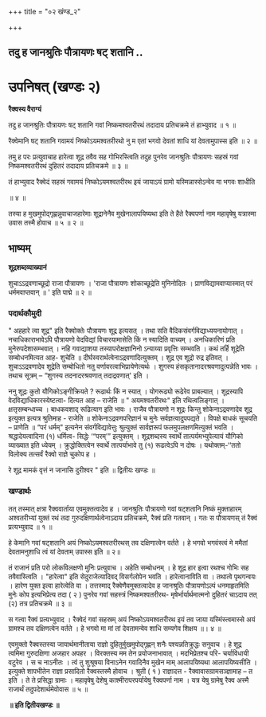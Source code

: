 +++
title = "०२ खंण्ड_२"

+++


## तदु ह जानश्रुतिः पौत्रायणः षट् शतानि ..

# **उपनिषत् (खण्डः २)**

**रैक्वस्य वैराग्यं**

तदु ह जानश्रुतिः पौत्रायणः षट् शतानि गवां निष्कमश्वतरीरथं तदादाय प्रतिचक्रमे तं हाभ्युवाद ॥ १ ॥

रैक्वेमानि षट् शतानि गवामयं निष्कोऽयमश्वतरीरथो नु म एतां भगवो देवतां शाधि यां देवतामुपास्स इति ॥ २ ॥

तमु ह परः प्रत्युवाचाह हारेत्वा शूद्र तवैव सह गोभिरस्त्विति तदुह पुनरेव जानश्रुतिः पौत्रायणः सहस्रं गवां निष्कमश्वतरीरथं दुहितरं तदादाय प्रतिचक्रमे ॥ ३ ॥

तं हाभ्युवाद रैक्वेदं सहस्रं गवामयं निष्कोऽयमश्वतरीरथ इयं जायाऽयं ग्रामो यस्मिन्नास्सेऽन्वेव मा भगवः शाधीति

॥ ४ ॥

तस्या ह मुखमुपोद्गृह्णन्नुवाचाजहारेमाः शूद्रानेनैव मुखेनालापयिष्यथा इति ते हैते रैक्वपर्णा नाम महावृषेषु यत्रास्मा उवास तस्मै होवाच ॥ ५ ॥ २ ॥

## **भाष्यम्**

**शूद्रशब्दव्याख्यानं**

शुचाऽऽद्रवणाच्छूद्रो राजा पौत्रायणः । 'राजा पौत्रायणः शोकाच्छूद्रेति मुनिनोदितः । प्राणविद्यामवाप्यास्मात् परं धर्ममवाप्तवान् ॥ ' इति पाद्मे ॥ २ ॥

### पदार्थकौमुदी

" अहहारे त्वा शूद्र" इति रैक्वोक्तेः पौत्रायणः शूद्र इत्यसत् । तथा सति वैदिकसंवर्गविद्याध्ययनायोगात् । नचाधिकाराभावेऽपि पौत्रायणो वेदविद्यां विचारयामासेति किं न स्यादिति वाच्यम् । अनधिकारिणं प्रति मुनेरुपदेशासम्भवात् । नहि गवाद्याशया तस्यापरोक्षज्ञानिनो ऽन्याय्या प्रवृत्तिः सम्भवति । कथं तर्हि शूद्रेति सम्बोधनमित्यत आह- शुचेति ॥ दीर्घस्वरार्थत्वेनाऽद्रवणादित्युक्तम् । शुद्र एव शूद्रो रुद्र इतिवत् । शुचाऽऽद्रवणादेव शूद्रेति सम्बोधितो नतु वर्णावरत्वाभिप्रायेणेत्यर्थः । शुगस्य हंसकृतानादरश्रवणादुत्पन्नेति भावः । तथाच सूत्रम् – “शुगस्य तदनादरश्रवणात् तदाद्रवणात्' इति ।

ननु शूद्रः कुतो यौगिकोऽङ्गीक्रियते ? रूढार्थः किं न स्यात् । योगरूढ्यो रूढेरेव प्राबल्यात् । शूद्रस्यापि वेदविद्याधिकारस्येष्टत्वा- दित्यत आह – राजेति ॥ " अयमश्वतरीरथः" इति रथित्वलिङ्गात् । क्षत्तृसम्बन्धाच्च । बाधकवशाद् रूढित्याग इति भावः । राजैव पौत्रायणो न शूद्रः किन्तु शोकेनाऽद्रवणादेव शूद्र इत्युक्त इत्यत्र श्रुतिमाह - राजेति ॥ शोकेनाऽद्रवणपरिज्ञानं च मुनेः सर्वज्ञत्वादुपपद्यते । विपक्षे बाधकं सूचयति – प्राणेति ॥ “परं धर्मम्" इत्यनेन संवर्गविद्यावेत्तुः श्रुत्युक्तं सार्वज्ञरूपं फलमुपलक्षणमित्युक्तं भवति । श्रद्धादेयत्वादिना (१) धर्मित्व- सिद्धेः ‘“परम्’” इत्युक्तम् । शूद्रशब्दस्य स्वार्थे तात्पर्यमभ्युपेत्यायं यौगिको व्याख्यात इति ध्येयम् । क्रुद्धोक्तित्वेन स्वार्थे तात्पर्याभावे तु (१) रूढत्वेऽपि न दोषः । यथोक्तम्-‘‘ततो विलोक्य तत्सर्वं रैक्वो राज्ञे चुकोप ह ।

रे शूद्र मामकं वृत्तं न जानासि दुरीश्वर " इति ॥ द्वितीयः खण्डः ॥

### **खण्डार्थः**

तत् तस्मात् क्षत्रा रैक्ववार्ताया एवमुक्तत्वादेव ह । जानश्रुतिः पौत्रायणो गवां षट्शतानि निष्कं मुक्ताहारम् अश्वतरीभ्यां युक्तं रथं तदा गुरुदक्षिणार्थत्वेनाऽदाय प्रतिचक्रमे, रैक्वं प्रति गतवान् । गतः स पौत्रायणस् तं रैक्वं प्रत्यभ्युवाद ॥ १ ॥

हे केमानि गवां षट्शतानि अयं निष्कोऽयमश्वतरीरथस् तव दक्षिणात्वेन वर्तते । हे भगवो भगवंस्त्वं मे ममैतां देवतामनुशाधि त्वं यां देवताम् उपास्स इति ॥ २॥

तं राजानं प्रति परो लोकविलक्षणो मुनिः प्रत्युवाच । अहेति सम्बोधनम् । हे शूद्र हार इत्वा रथश्च गोभिः सह तवैवास्त्विति । "हारेत्वा" इति सेदुराजेत्यादिवद् विसर्गलोपेन भवति । हारेत्वानाविति वा । तथात्वे पृथगन्वयः । हारेण युक्त इत्वा हारेत्वेति वा । तत्तस्माद् रैक्वेणैवमुक्तत्वादेव ह जानश्रुतिः पौत्रायणोऽल्पं धनमाहृतमिति मुनेः कोप इत्यभिप्रेत्य तदा ( २ ) पुनरेव गवां सहस्त्रं निष्कमश्वतरीरथ- मृषेर्भार्यार्थमात्मनो दुहितरं चाऽदाय तत् (२) तत्र प्रतिचक्रमे ॥ ३ ॥

स गत्वा रैक्वं प्रत्यभ्युवाद । रैक्वेदं गवां सहस्रम् अयं निष्कोऽयमश्वतरीरथ इयं तव जाया यस्मिंस्त्वमास्से अयं ग्रामश्च तव दक्षिणत्वेन वर्तते । हे भगवो मा मां तां देवतामन्वेव शाधि सम्यगेव शिक्षय ॥। ४ ॥

एवमुक्तो रैक्वस्तस्या जायार्थमानीताया राज्ञो दुहितुर्मुखमुपोद्गृह्णन् शनैः पश्यन्नतिक्रुद्धः सनुवाच । हे शूद्र त्वमिमा गुरुदक्षिणा अजहार अपहर । विरक्तस्य मम तेन प्रयोजनाभावात् । मदभिप्रेतश्च परि- चर्याविधायी वटुरेव । स च नाऽनीतः । त्वं तु शुश्रूषया विनाऽनेन गवादिनैव मुखेन माम् आलापयिष्यथा आलापयिष्यसीति । इत्युक्ते शापभीतेन राज्ञा प्रसादितो रैक्वस्तस्मै होवाच । श्रुती ( १ ) राज्ञादत्त - रैक्वावासग्रामसञ्ज्ञामाह – त इति । ते ते प्रसिद्धा ग्रामाः । महावृषेषु देशेषु काश्मीरापरपर्यायेषु रैक्वपर्णा नाम । यत्र येषु ग्रामेषु रैक्व अस्मै राजार्थं तदुपदेशार्थमेवोवास ॥ ५ ॥

**॥ इति द्वितीयखण्डः ॥**

